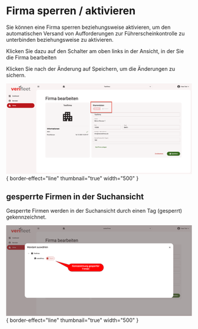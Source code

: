 # Firma sperren / aktivieren

Sie können eine Firma sperren beziehungsweise aktivieren, um den automatischen Versand von Aufforderungen
zur Führerscheinkontrolle zu unterbinden beziehungsweise zu aktivieren.

Klicken Sie dazu auf den Schalter am oben links in der Ansicht, in der Sie die Firma bearbeiten

Klicken Sie nach der Änderung auf Speichern, um die Änderungen zu sichern.

![DashBoard](images/vfFirmaSperrenAktivieren.png){ border-effect="line" thumbnail="true" width="500" }

## gesperrte Firmen in der Suchansicht

Gesperrte Firmen werden in der Suchansicht durch einen Tag (gesperrt) gekennzeichnet.

![DashBoard](images/vfFirmaSperrenAktivieren2.png){ border-effect="line" thumbnail="true" width="500" }